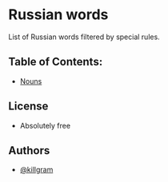 # Russian words

List of Russian words filtered by special rules.

## Table of Contents:

- [Nouns](https://github.com/killgram/russian_words/raw/main/nouns)

## License

- Absolutely free

## Authors

- [@killgram](https://github.com/killgram)
